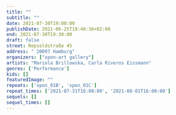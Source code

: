 ```yaml
---
title: ""
subtitle: ""
date: 2021-07-30T19:00:00
publishDate: 2021-06-25T19:40:36+02:00
end: 2021-07-30T19:30:00
draft: false
street: Repsoldstraße 45
address: " 20097 Hamburg"
organizers: ["xpon-art gallery"]
artists: "Mariola Brillowska, Carla Riveros Eissmann"
genres: ['Performance']
kids: []
featuredImage: ""
repeats: ['xpon_01B', 'xpon_01C']
repeat_times: ['2021-07-31T16:00:00', '2021-08-01T16:00:00']
sequels: []
sequel_times: []
---
```


